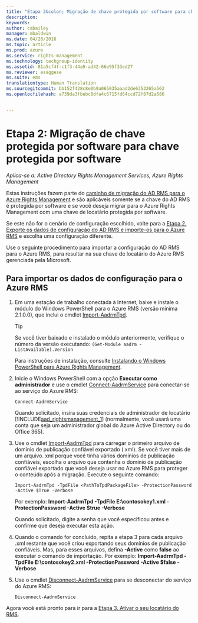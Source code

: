 ```yaml
---
title: "Etapa 2&colon; Migração de chave protegida por software para chave protegida por software | Azure RMS"
description: 
keywords: 
author: cabailey
manager: mbaldwin
ms.date: 04/28/2016
ms.topic: article
ms.prod: azure
ms.service: rights-management
ms.technology: techgroup-identity
ms.assetid: 81a5cf4f-c1f3-44a9-ad42-66e95f33ed27
ms.reviewer: esaggese
ms.suite: ems
translationtype: Human Translation
ms.sourcegitcommit: bb152f428c8e0b9a065035aaad2de6353265a562
ms.openlocfilehash: a739da3fbebc8dfa4c6715fd64ccd72f87d2a686


---
```



# Etapa 2: Migração de chave protegida por software para chave protegida por software

*Aplica-se a: Active Directory Rights Management Services, Azure Rights Management*


Estas instruções fazem parte do [caminho de migração do AD RMS para o Azure Rights Management](migrate-from-ad-rms-to-azure-rms.md) e são aplicáveis somente se a chave do AD RMS é protegida por software e se você deseja migrar para o Azure Rights Management com uma chave de locatário protegida por software. 

Se este não for o cenário de configuração escolhido, volte para a [Etapa 2. Exporte os dados de configuração do AD RMS e importe-os para o Azure RMS](migrate-from-ad-rms-phase1.md#step-2-export-configuration-data-from-ad-rms-and-import-it-to-azure-rms) e escolha uma configuração diferente.

Use o seguinte procedimento para importar a configuração do AD RMS para o Azure RMS, para resultar na sua chave de locatário do Azure RMS gerenciada pela Microsoft.

## Para importar os dados de configuração para o Azure RMS

1.  Em uma estação de trabalho conectada à Internet, baixe e instale o módulo do Windows PowerShell para o Azure RMS (versão mínima 2.1.0.0), que inclui o cmdlet [Import-AadrmTpd](http://msdn.microsoft.com/library/azure/dn857523.aspx).

    > [!TIP]
    > Se você tiver baixado e instalado o módulo anteriormente, verifique o número da versão executando: `(Get-Module aadrm -ListAvailable).Version`

    Para instruções de instalação, consulte [Instalando o Windows PowerShell para Azure Rights Management](../deploy-use/install-powershell.md).

2.  Inicie o Windows PowerShell com a opção **Executar como administrador** e use o cmdlet [Connect-AadrmService](http://msdn.microsoft.com/library/azure/dn629415.aspx) para conectar-se ao serviço do Azure RMS:

    ```
    Connect-AadrmService
    ```
    Quando solicitado, insira suas credenciais de administrador de locatário [!INCLUDE[aad_rightsmanagement_1](../includes/aad_rightsmanagement_1_md.md)] (normalmente, você usará uma conta que seja um administrador global do Azure Active Directory ou do Office 365).

3.  Use o cmdlet [Import-AadrmTpd](http://msdn.microsoft.com/library/azure/dn857523.aspx) para carregar o primeiro arquivo de domínio de publicação confiável exportado (.xml). Se você tiver mais de um arquivo. xml porque você tinha vários domínios de publicação confiáveis, escolha o arquivo que contenha o domínio de publicação confiável exportado que você deseja usar no Azure RMS para proteger o conteúdo após a migração. Execute o seguinte comando:

    ```
    Import-AadrmTpd -TpdFile <PathToTpdPackageFile> -ProtectionPassword -Active $True -Verbose
    ```
    Por exemplo: **Import-AadrmTpd -TpdFile E:\contosokey1.xml -ProtectionPassword -Active $true -Verbose**

    Quando solicitado, digite a senha que você especificou antes e confirme que deseja executar esta ação.

4.  Quando o comando for concluído, repita a etapa 3 para cada arquivo .xml restante que você criou exportando seus domínios de publicação confiáveis. Mas, para esses arquivos, defina **-Active** como **false** ao executar o comando de importação. Por exemplo: **Import-AadrmTpd -TpdFile E:\contosokey2.xml -ProtectionPassword -Active $false -Verbose**

5.  Use o cmdlet [Disconnect-AadrmService](http://msdn.microsoft.com/library/azure/dn629416.aspx) para se desconectar do serviço do Azure RMS:

    ```
    Disconnect-AadrmService
    ```

Agora você está pronto para ir para a [Etapa 3. Ativar o seu locatário do RMS](migrate-from-ad-rms-phase1.md#step-3-activate-your-rms-tenant).




<!--HONumber=Jun16_HO4-->


